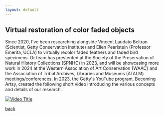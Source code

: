 ```yaml
---
layout: default
---
```


## Virtual restoration of color faded objects

Since 2020, I've been researching alongside Vincent Laudato Beltran (Scientist, Getty Conservation Institute) and Ellen Pearlstein (Professor Emerita, UCLA) to virtually recolor faded feathers and faded bird specimens. Or team has prestented at the Society of the Preservation of Natural HIstory Collections (SPNHC) in 2023, and will be showcasing more work in 2024 at the Western Association of Art Conservation {WAAC} and the Association of Tribal Archives, Libraries and Museums (ATALM) meetings/conferences, In 2023, the Getty's YouTube program, Becoming Artsy, created the following short video introducing the various concepts and details of our research.

[![Video Title](https://img.youtube.com/vi/Klk0xvCPK7k?si=CFYaFklOIk8V0kvp/0.jpg)](https://youtu.be/Klk0xvCPK7k?si=CFYaFklOIk8V0kvp)


[back](./)

